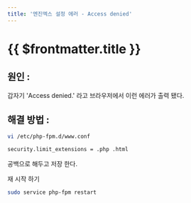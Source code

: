 ```yaml
---
title: '엔진엑스 설정 에러 - Access denied'
---
```


# {{ $frontmatter.title }}


## 원인 :

갑자기 'Access denied.' 라고 브라우저에서 이런 에러가 출력 됐다.






## 해결 방법 :

```bash
vi /etc/php-fpm.d/www.conf

security.limit_extensions = .php .html
```

공백으로 해두고 저장 한다.



재 시작 하기

```bash
sudo service php-fpm restart
```